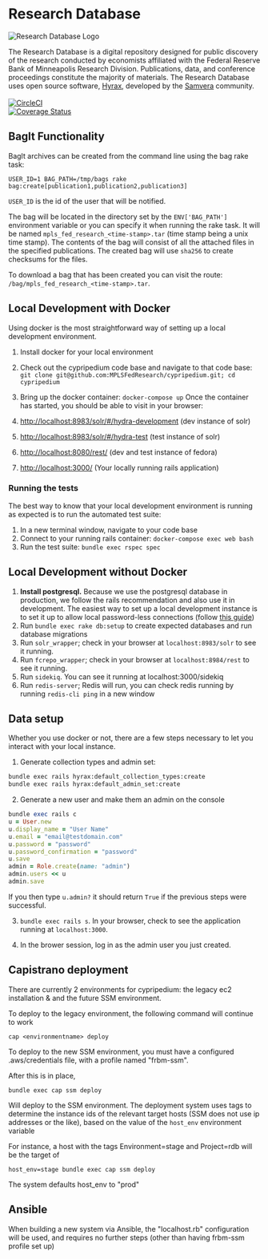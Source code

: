 # Research Database

![Research Database Logo](app/assets/images/rdlogo.png)

The Research Database is a digital repository designed for public discovery of the research conducted by economists affiliated with the Federal Reserve Bank of Minneapolis Research Division. Publications, data, and conference proceedings constitute the majority of materials. The Research Database uses open source software, [Hyrax](https://github.com/samvera/hyrax), developed by the [Samvera](https://github.com/samvera) community.<br>
<br>
[![CircleCI](https://dl.circleci.com/status-badge/img/gh/curationexperts/cypripedium/tree/main.svg?style=svg)](https://dl.circleci.com/status-badge/redirect/gh/curationexperts/cypripedium/tree/main)  
[![Coverage Status](https://coveralls.io/repos/github/curationexperts/cypripedium/badge.svg?branch=main)](https://coveralls.io/github/curationexperts/cypripedium?branch=main)

## BagIt Functionality

BagIt archives can be created from the command line using the bag rake task:

`USER_ID=1 BAG_PATH=/tmp/bags rake bag:create[publication1,publication2,publication3]`

`USER_ID` is the id of the user that will be notified.

The bag will be located in the directory set by the `ENV['BAG_PATH']` environment variable or you can specify it when running the rake task. It will be named `mpls_fed_research_<time-stamp>.tar` (time stamp being a unix time stamp). The contents of the bag will consist of all the attached files in the specified publications. The created bag will use `sha256` to create checksums for the files.

To download a bag that has been created you can visit the route: `/bag/mpls_fed_research_<time-stamp>.tar`.

## Local Development with Docker

Using docker is the most straightforward way of setting up a local development environment.

1. Install docker for your local environment
2. Check out the cypripedium code base and navigate to that code base: `git clone git@github.com:MPLSFedResearch/cypripedium.git; cd cypripedium`
3. Bring up the docker container: `docker-compose up` Once the container has started, you should be able to visit in your browser:

  1. <http://localhost:8983/solr/#/hydra-development> (dev instance of solr)
  2. <http://localhost:8983/solr/#/hydra-test> (test instance of solr)
  3. <http://localhost:8080/rest/> (dev and test instance of fedora)
  4. <http://localhost:3000/> (Your locally running rails application)

### Running the tests

The best way to know that your local development environment is running as expected is to run the automated test suite:

1. In a new terminal window, navigate to your code base
2. Connect to your running rails container: `docker-compose exec web bash`
3. Run the test suite: `bundle exec rspec spec`

## Local Development without Docker

1. **Install postgresql.** Because we use the postgresql database in production, we follow the rails recommendation and also use it in development. The easiest way to set up a local development instance is to set it up to allow local password-less connections (follow [this guide](https://gist.github.com/p1nox/4953113))
2. Run `bundle exec rake db:setup` to create expected databases and run database migrations
3. Run `solr_wrapper`; check in your browser at `localhost:8983/solr` to see it running.
4. Run `fcrepo_wrapper`; check in your browser at `localhost:8984/rest` to see it running.
5. Run `sidekiq`. You can see it running at localhost:3000/sidekiq
6. Run `redis-server`; Redis will run, you can check redis running by running `redis-cli ping` in a new window

## Data setup

Whether you use docker or not, there are a few steps necessary to let you interact with your local instance.

1. Generate collection types and admin set:

  ```bash
  bundle exec rails hyrax:default_collection_types:create
  bundle exec rails hyrax:default_admin_set:create
  ```

2. Generate a new user and make them an admin on the console

  ```ruby
  bundle exec rails c
  u = User.new
  u.display_name = "User Name"
  u.email = "email@testdomain.com"
  u.password = "password"
  u.password_confirmation = "password"
  u.save
  admin = Role.create(name: "admin")
  admin.users << u
  admin.save
  ```

  If you then type `u.admin?` it should return `True` if the previous steps were successful.

3. `bundle exec rails s`. In your browser, check to see the application running at `localhost:3000`.

4. In the brower session, log in as the admin user you just created.

## Capistrano deployment

There are currently 2 environments for cypripedium: the legacy ec2 installation & and the future SSM environment.


To deploy to the legacy environment, the following command will continue to work

```
cap <environmentname> deploy
```

To deploy to the new SSM environment, you must have a configured .aws/credentials file, with a profile named "frbm-ssm".

After this is in place, 

```
bundle exec cap ssm deploy
```

Will deploy to the SSM environment.  The deployment system uses tags to determine the instance ids of the relevant target
hosts (SSM does not use ip addresses or the like), based on the value of the ```host_env``` environment variable

For instance, a host with the tags Environment=stage and Project=rdb will be the target of 

```
host_env=stage bundle exec cap ssm deploy
```

The system defaults host_env to "prod"


## Ansible
When building a new system via Ansible, the "localhost.rb" configuration will be used, and requires
no further steps (other than having frbm-ssm profile set up)

